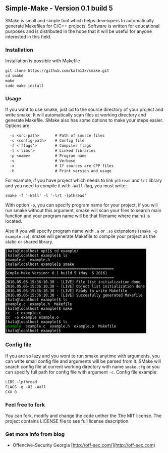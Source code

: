 ## Simple-Make - Version 0.1 build 5
SMake is small and simple tool which helps developers to automatically generate Makefiles for C/C++ projects. Software is written for educational purposes and is distributed in the hope that it will be useful for anyone interested in this field.

### Installation
Installation is possible with Makefile
```
git clone https://github.com/kala13x/smake.git
cd smake
make
sudo make install
```

### Usage
If you want to use smake, just cd to the source directory of your project and write smake. It will automatically scan files at working directory and generate Makefile. SMake also has some options to make your steps easier. Options are:
```
  -s <src-path>       # Path of source files
  -c <config-path>    # Config file
  -f <'flags'>        # Compiler flags
  -l <'libs'>         # Linked libraries
  -p <name>           # Program name
  -v                  # Verbose
  -x                  # If sources are CPP files
  -h                  # Print version and usage
```
For example, if you have project which needs to link `pthread` and `lrt` library and you need to compile it with `-Wall` flag, you must write:
```
smake -f '-Wall' -l '-lrt -lpthread'

```

With option `-p`, you can specify program name for your project, if you will run smake without this argument, smake will scan your files to search main function and your program name will be that filename where main() is located.

Also if you will specify program name with `.a` or `.so` extensions (`smake -p example.so`), smake will generate Makefile to compile your project as the static or shared library.

![alt tag](https://github.com/kala13x/smake/blob/master/smake.png)

### Config file
If you are so lazy and you wont to run smake anytime with arguments, you can write small config file and arguments will be parsed from it. SMake will search config file at current working directory with name `smake.cfg` or you can specify full path for config file with argument `-c`.
Config file example:
```
LIBS -lpthread
FLAGS -g -O2 -Wall
CXX 0
```

### Feel free to fork
You can fork, modify and change the code unther the The MIT license. The project contains LICENSE file to see full license description.

### Get more info from blog
- Offencive-Security Georgia [http://off-sec.com/](http://off-sec.com)
